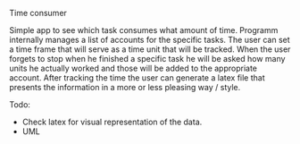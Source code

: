 Time consumer

Simple app to see which task consumes what amount of time. Programm internally manages a list of accounts for the specific tasks. The user can set a time frame that will serve as a time unit that will be tracked. When the user forgets to stop when he finished a specific task he will be asked how many units he actually worked and those will be added to the appropriate account. After tracking the time the user can generate a latex file that presents the information in a more or less pleasing way / style. 

Todo: 
* Check latex for visual representation of the data. 
* UML


